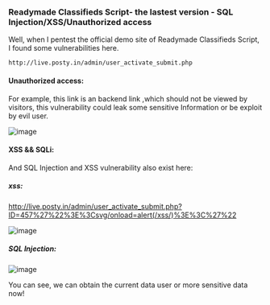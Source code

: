 ### Readymade Classifieds Script- the lastest version - SQL Injection/XSS/Unauthorized access

Well,  when I pentest the official demo site of Readymade Classifieds Script, I found some vulnerabilities here.

```
http://live.posty.in/admin/user_activate_submit.php
```

#### Unauthorized access:

For example, this link is an backend link ,which should not be viewed by visitors, this vulnerability could leak some sensitive Information or be exploit by evil user.

![image](https://raw.githubusercontent.com/d4wner/Vulnerabilities-Report/master/pic/Readymade-Classifieds-Script/access.png)

#### XSS && SQLi:

And  SQL Injection and XSS vulnerability also exist here:

##### xss:

http://live.posty.in/admin/user_activate_submit.php?ID=457%27%22%3E%3Csvg/onload=alert(/xss/)%3E%3C%27%22


![image](https://raw.githubusercontent.com/d4wner/Vulnerabilities-Report/master/pic/Readymade-Classifieds-Script/xss.png)


##### SQL Injection:


![image](https://raw.githubusercontent.com/d4wner/Vulnerabilities-Report/master/pic/Readymade-Classifieds-Script/sqli.png)


You can see,  we can obtain the current data user or more sensitive data now!


